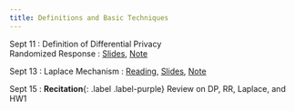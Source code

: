 ```yaml
---
title: Definitions and Basic Techniques
---
```


Sept 11
: Definition of Differential Privacy <br> Randomized Response
  : [Slides](https://drive.google.com/file/d/150z4PlvAliSVCJi09kRDfKJruog7THXM/view?usp=sharing), [Note](https://drive.google.com/file/d/14wzCdLWogOdBtHoJANUsCATexZnN8Yda/view?usp=sharing)

Sept 13
: Laplace Mechanism
  : [Reading](https://www.youtube.com/watch?v=FE9ko2wtyeQ), [Slides](https://drive.google.com/file/d/15Fys4V43YIKKlFtdop0eQfyUgBCGNBkw/view?usp=sharing), [Note](https://drive.google.com/file/d/15EA-6-nh3n7KEA-S4926CPDFerVflz3g/view?usp=sharing)

Sept 15
: **Recitation**{: .label .label-purple} Review on DP, RR, Laplace, and HW1